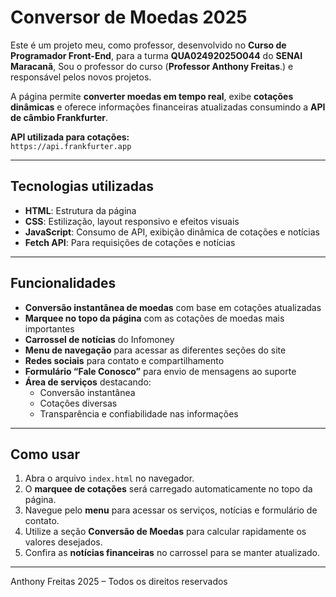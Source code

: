 # Conversor de Moedas 2025

Este é um projeto meu, como professor, desenvolvido no **Curso de Programador Front-End**, para a turma **QUA02492025O044** do **SENAI Maracanã**, 
Sou o professor do curso (**Professor Anthony Freitas**.) e responsável pelos novos projetos.

A página permite **converter moedas em tempo real**, exibe **cotações dinâmicas** e oferece informações financeiras atualizadas consumindo a **API de câmbio Frankfurter**.  

**API utilizada para cotações:**  
`https://api.frankfurter.app`

---

## Tecnologias utilizadas
- **HTML**: Estrutura da página  
- **CSS**: Estilização, layout responsivo e efeitos visuais  
- **JavaScript**: Consumo de API, exibição dinâmica de cotações e notícias  
- **Fetch API**: Para requisições de cotações e notícias  

---

## Funcionalidades
- **Conversão instantânea de moedas** com base em cotações atualizadas  
- **Marquee no topo da página** com as cotações de moedas mais importantes  
- **Carrossel de notícias** do Infomoney  
- **Menu de navegação** para acessar as diferentes seções do site  
- **Redes sociais** para contato e compartilhamento  
- **Formulário “Fale Conosco”** para envio de mensagens ao suporte  
- **Área de serviços** destacando:  
  - Conversão instantânea  
  - Cotações diversas  
  - Transparência e confiabilidade nas informações  

---

## Como usar
1. Abra o arquivo `index.html` no navegador.  
2. O **marquee de cotações** será carregado automaticamente no topo da página.  
3. Navegue pelo **menu** para acessar os serviços, notícias e formulário de contato.  
4. Utilize a seção **Conversão de Moedas** para calcular rapidamente os valores desejados.  
5. Confira as **notícias financeiras** no carrossel para se manter atualizado.  

---

Anthony Freitas 2025 – Todos os direitos reservados
